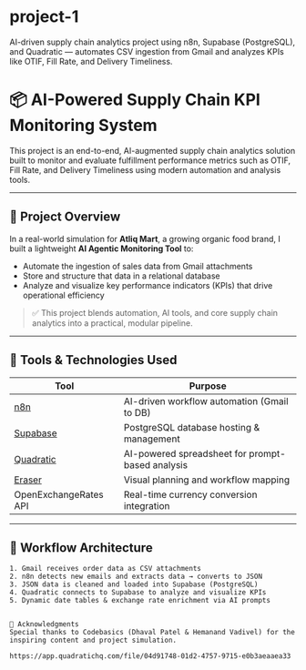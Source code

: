 # project-1
AI-driven supply chain analytics project using n8n, Supabase (PostgreSQL), and Quadratic — automates CSV ingestion from Gmail and analyzes KPIs like OTIF, Fill Rate, and Delivery Timeliness.

# 📦 AI-Powered Supply Chain KPI Monitoring System

This project is an end-to-end, AI-augmented supply chain analytics solution built to monitor and evaluate fulfillment performance metrics such as OTIF, Fill Rate, and Delivery Timeliness using modern automation and analysis tools.

---

## 🚀 Project Overview

In a real-world simulation for **Atliq Mart**, a growing organic food brand, I built a lightweight **AI Agentic Monitoring Tool** to:

- Automate the ingestion of sales data from Gmail attachments
- Store and structure that data in a relational database
- Analyze and visualize key performance indicators (KPIs) that drive operational efficiency

> ✅ This project blends automation, AI tools, and core supply chain analytics into a practical, modular pipeline.

---

## 🧠 Tools & Technologies Used

| Tool        | Purpose                                     |
|-------------|---------------------------------------------|
| [n8n](https://n8n.io/)         | AI-driven workflow automation (Gmail to DB)   |
| [Supabase](https://supabase.com/)   | PostgreSQL database hosting & management      |
| [Quadratic](https://www.quadratichq.com/) | AI-powered spreadsheet for prompt-based analysis |
| [Eraser](https://eraser.io/)        | Visual planning and workflow mapping          |
| OpenExchangeRates API | Real-time currency conversion integration     |

---

## 🔄 Workflow Architecture

```plaintext
1. Gmail receives order data as CSV attachments
2. n8n detects new emails and extracts data → converts to JSON
3. JSON data is cleaned and loaded into Supabase (PostgreSQL)
4. Quadratic connects to Supabase to analyze and visualize KPIs
5. Dynamic date tables & exchange rate enrichment via AI prompts


🙏 Acknowledgments
Special thanks to Codebasics (Dhaval Patel & Hemanand Vadivel) for the inspiring content and project simulation.

https://app.quadratichq.com/file/04d91748-01d2-4757-9715-e0b3aeaaea33
